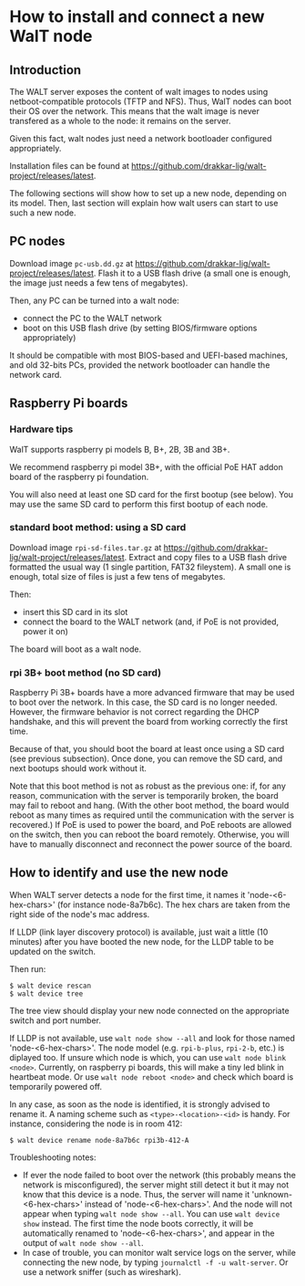 
# How to install and connect a new WalT node

## Introduction

The WALT server exposes the content of walt images to nodes using netboot-compatible protocols (TFTP and NFS).
Thus, WalT nodes can boot their OS over the network.
This means that the walt image is never transfered as a whole to the node: it remains on the server.

Given this fact, walt nodes just need a network bootloader configured appropriately.

Installation files can be found at https://github.com/drakkar-lig/walt-project/releases/latest.

The following sections will show how to set up a new node, depending on its model.
Then, last section will explain how walt users can start to use such a new node.


## PC nodes

Download image `pc-usb.dd.gz` at https://github.com/drakkar-lig/walt-project/releases/latest.
Flash it to a USB flash drive (a small one is enough, the image just needs a few tens of megabytes).

Then, any PC can be turned into a walt node:
* connect the PC to the WALT network
* boot on this USB flash drive (by setting BIOS/firmware options appropriately)

It should be compatible with most BIOS-based and UEFI-based machines, and old 32-bits PCs, provided
the network bootloader can handle the network card.


## Raspberry Pi boards

### Hardware tips

WalT supports raspberry pi models B, B+, 2B, 3B and 3B+.

We recommend raspberry pi model 3B+, with the official PoE HAT addon board of the raspberry pi foundation.

You will also need at least one SD card for the first bootup (see below). You may use the same SD card to
perform this first bootup of each node.


### standard boot method: using a SD card

Download image `rpi-sd-files.tar.gz` at https://github.com/drakkar-lig/walt-project/releases/latest.
Extract and copy files to a USB flash drive formatted the usual way (1 single partition, FAT32 fileystem).
A small one is enough, total size of files is just a few tens of megabytes.

Then:
* insert this SD card in its slot
* connect the board to the WALT network (and, if PoE is not provided, power it on)

The board will boot as a walt node.


### rpi 3B+ boot method (no SD card)

Raspberry Pi 3B+ boards have a more advanced firmware that may be used to boot over the network.
In this case, the SD card is no longer needed. However, the firmware behavior is not correct regarding
the DHCP handshake, and this will prevent the board from working correctly the first time.

Because of that, you should boot the board at least once using a SD card (see previous subsection).
Once done, you can remove the SD card, and next bootups should work without it.

Note that this boot method is not as robust as the previous one: if, for any reason, communication with
the server is temporarily broken, the board may fail to reboot and hang. (With the other boot method,
the board would reboot as many times as required until the communication with the server is recovered.)
If PoE is used to power the board, and PoE reboots are allowed on the switch, then you can reboot the
board remotely. Otherwise, you will have to manually disconnect and reconnect the power source of the
board.


## How to identify and use the new node

When WALT server detects a node for the first time, it names it 'node-<6-hex-chars>' (for instance node-8a7b6c).
The hex chars are taken from the right side of the node's mac address.

If LLDP (link layer discovery protocol) is available, just wait a little (10 minutes) after you have booted
the new node, for the LLDP table to be updated on the switch.

Then run:
```
$ walt device rescan
$ walt device tree
```

The tree view should display your new node connected on the appropriate switch and port number.

If LLDP is not available, use `walt node show --all` and look for those named 'node-<6-hex-chars>'.
The node model (e.g. `rpi-b-plus`, `rpi-2-b`, etc.) is diplayed too.
If unsure which node is which, you can use `walt node blink <node>`. Currently, on raspberry pi boards,
this will make a tiny led blink in heartbeat mode. Or use `walt node reboot <node>` and check which
board is temporarily powered off.

In any case, as soon as the node is identified, it is strongly advised to rename it. A naming scheme
such as `<type>-<location>-<id>` is handy. For instance, considering the node is in room 412:
```
$ walt device rename node-8a7b6c rpi3b-412-A
```

Troubleshooting notes:
* If ever the node failed to boot over the network (this probably means the network is misconfigured),
  the server might still detect it but it may not know that this device is a node. Thus, the server
  will name it 'unknown-<6-hex-chars>' instead of 'node-<6-hex-chars>'. And the node will not appear
  when typing `walt node show --all`. You can use `walt device show` instead.
  The first time the node boots correctly, it will be automatically renamed to 'node-<6-hex-chars>',
  and appear in the output of `walt node show --all`.
* In case of trouble, you can monitor walt service logs on the server, while connecting the new node,
  by typing `journalctl -f -u walt-server`. Or use a network sniffer (such as wireshark).

